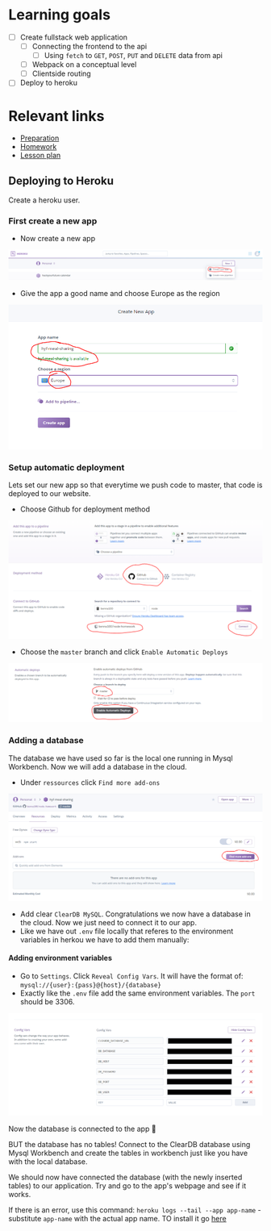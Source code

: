 # Learning goals

- [ ] Create fullstack web application
  - [ ] Connecting the frontend to the api
    - [ ] Using `fetch` to `GET`, `POST`, `PUT` and `DELETE` data from api
  - [ ] Webpack on a conceptual level
  - [ ] Clientside routing
- [ ] Deploy to heroku

# Relevant links

- [Preparation](preparation.md)
- [Homework](homework.md)
- [Lesson plan](lesson-plan.md)

## Deploying to Heroku

Create a heroku user.

### First create a new app

- Now create a new app

![step 1](assets/deploy-step-1.PNG)

- Give the app a good name and choose Europe as the region

![step 2](assets/deploy-step-2.PNG)

### Setup automatic deployment

Lets set our new app so that everytime we push code to master, that code is deployed to our website.

- Choose Github for deployment method

![step 3](assets/deploy-step-3.PNG)

- Choose the `master` branch and click `Enable Automatic Deploys`

![step 4](assets/deploy-step-4.PNG)

### Adding a database

The database we have used so far is the local one running in Mysql Workbench. Now we will add a database in the cloud.

- Under `ressources` click `Find more add-ons`

![step 5](assets/deploy-step-5.PNG)

- Add clear `ClearDB MySQL`. Congratulations we now have a database in the cloud. Now we just need to connect it to our app.
- Like we have out `.env` file locally that referes to the environment variables in herkou we have to add them manually:

#### Adding environment variables

- Go to `Settings`. Click `Reveal Config Vars`. It will have the format of: `mysql://{user}:{pass}@{host}/{database}`
- Exactly like the `.env` file add the same environment variables. The `port` should be 3306.

![step 6](assets/deploy-step-6.PNG)

Now the database is connected to the app 🎉

BUT the database has no tables! Connect to the ClearDB database using Mysql Workbench and create the tables in workbench just like you have with the local database.

We should now have connected the database (with the newly inserted tables) to our application. Try and go to the app's webpage and see if it works.

If there is an error, use this command: `heroku logs --tail --app app-name` - substitute `app-name` with the actual app name. TO install it go [here](https://devcenter.heroku.com/articles/heroku-cli)
